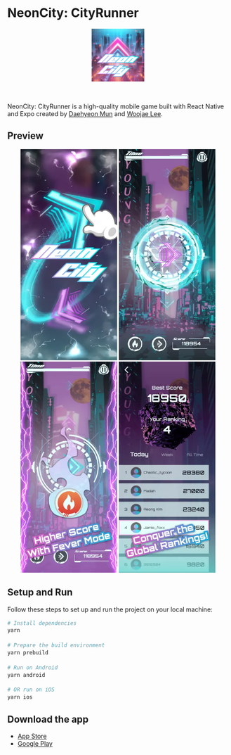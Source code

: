 # NeonCity: CityRunner

<p align="center">
  <img src="./assets/images/config/icon.png" width="120" height="120" alt="NeonCity Logo" />
</p>

<br />

NeonCity: CityRunner is a high-quality mobile game built with React Native and Expo created by [Daehyeon Mun](https://x.com/daehyeonmun) and [Woojae Lee](https://woojaelee.net/).

## Preview

<p align="center">
  <img src="./assets/images/config/app-screenshot-1.webp" width="220" height="480" alt="NeonCity Screenshot" />
  <img src="./assets/images/config/app-screenshot-2.webp" width="220" height="480" alt="NeonCity Screenshot" />
  <img src="./assets/images/config/app-screenshot-3.webp" width="220" height="480" alt="NeonCity Screenshot" />
  <img src="./assets/images/config/app-screenshot-4.webp" width="220" height="480" alt="NeonCity Screenshot" />
</p>

## Setup and Run

Follow these steps to set up and run the project on your local machine:

```bash
# Install dependencies
yarn

# Prepare the build environment
yarn prebuild

# Run on Android
yarn android

# OR run on iOS
yarn ios
```

## Download the app

- [App Store](https://apps.apple.com/us/app/neoncity-cityrunner/id6477771151?platform=iphone)
- [Google Play](https://play.google.com/store/apps/details?id=com.justforfun.neoncity)
